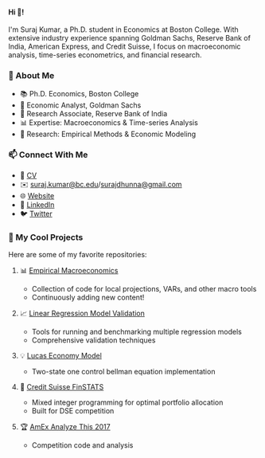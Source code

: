 #### Hi 👋!

I'm Suraj Kumar, a Ph.D. student in Economics at Boston College. With extensive industry experience spanning Goldman Sachs, Reserve Bank of India, American Express, and Credit Suisse, I focus on macroeconomic analysis, time-series econometrics, and financial research.

### 🌟 About Me
- 📚 Ph.D. Economics, Boston College
- 🏦 Economic Analyst, Goldman Sachs
- 💼 Research Associate, Reserve Bank of India
- 📊 Expertise: Macroeconomics & Time-series Analysis
- 🎯 Research: Empirical Methods & Economic Modeling

### 📫 Connect With Me
- 📄 [CV](https://bc0-my.sharepoint.com/:b:/g/personal/kumasu_bc_edu/ETI3yBDfVwdMvKs4r9yA8ZwB9MI43DupSmP5ewJKED2OAw?e=2cMdWw)
- ✉️ suraj.kumar@bc.edu/surajdhunna@gmail.com
- 🌐 [Website](https://surajkumar.me)
- 👔 [LinkedIn](https://www.linkedin.com/in/iamsurajkumar)
- 🐦 [Twitter](https://twitter.com/the_suraj_kumar)

### 🚀 My Cool Projects
Here are some of my favorite repositories:

1. 📊 [Empirical Macroeconomics](https://github.com/iamsurajkumar/Empirical-Macroeconomics)
    - Collection of code for local projections, VARs, and other macro tools
    - Continuously adding new content!

2. 📈 [Linear Regression Model Validation](https://github.com/iamsurajkumar/Linear-Regression-Model-Validation)
    - Tools for running and benchmarking multiple regression models
    - Comprehensive validation techniques

3. 💡 [Lucas Economy Model](https://github.com/iamsurajkumar/Dynamic_Programming_Squared_Model/blob/master/Two-State-and-One-Control-Bellman-Equation-Model.ipynb)
    - Two-state one control bellman equation implementation

4. 💼 [Credit Suisse FinSTATS](https://github.com/iamsurajkumar/Credit_Suisse_FinSTATS_Competition)
    - Mixed integer programming for optimal portfolio allocation
    - Built for DSE competition

5. 🏆 [AmEx Analyze This 2017](https://github.com/iamsurajkumar/American_Express_Analyze_This_2017)
    - Competition code and analysis


<!-- 
**iamsurajkumar/iamsurajkumar** is a ✨ _special_ ✨ repository because its `README.md` (this file) appears on your GitHub profile.

Here are some ideas to get you started:

- 🔭 I’m currently working on ...
- 🌱 I’m currently learning ...
- 👯 I’m looking to collaborate on ...
- 🤔 I’m looking for help with ...
- 💬 Ask me about ...
- 📫 How to reach me: ...
- 😄 Pronouns: ...
- ⚡ Fun fact: ...
 -->
